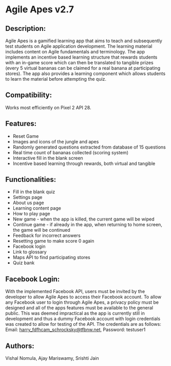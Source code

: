 # Agile Apes v2.7

## Description:
Agile Apes is a gamified learning app that aims to teach and subsequently test students on Agile application development.
The learning material includes content on Agile fundamentals and terminology.
The app implements an incentive based learning structure that rewards students with an in-game score which can then be
translated to tangible prizes (every 5 virtual bananas can be claimed for a real banana at participating stores).
The app also provides a learning component which allows students to learn the material before attempting the quiz. 

## Compatibility:
Works most efficiently on Pixel 2 API 28.

## Features: 
- Reset Game
- Images and icons of the jungle and apes
- Randomly generated questions extracted from database of 15 questions
- Real time count of bananas collected (scoring system)
- Interactive fill in the blank screen
- Incentive based learning through rewards, both virtual and tangible

## Functionalities:
- Fill in the blank quiz
- Settings page
- About us page
- Learning content page
- How to play page
- New game - when the app is killed, the current game will be wiped
- Continue game - if already in the app, when returning to home screen, the game will be continued
- Feedback for incorrect answers
- Resetting game to make score 0 again
- Facebook login
- Link to glossary
- Maps API to find participating stores
- Quiz bank

## Facebook Login:
With the implemented Facebook API, users must be invited by the developer to allow Agile Apes to access their Facebook account.
To allow any Facebook user to login through Agile Apes, a privacy policy must be designed and all of the apps features must be
available to the general public.
This was deemed impractical as the app is currently still in development and thus a dummy Facebook account with login
credentials was created to allow for testing of the API. The credentials are as follows:
Email: harry_fdfhcam_schrocksky@tfbnw.net,
Password: testuser1

## Authors:
Vishal Nomula,
Ajay Mariswamy,
Srishti Jain

